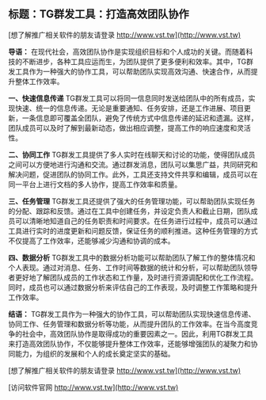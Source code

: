 ## **标题：TG群发工具：打造高效团队协作**

[想了解推广相关软件的朋友请登录 http://www.vst.tw](http://www.vst.tw)

**导语：**
在现代社会，高效团队协作是实现组织目标和个人成功的关键。而随着科技的不断进步，各种工具应运而生，为团队提供了更多便利和效率。其中，TG群发工具作为一种强大的协作工具，可以帮助团队实现高效沟通、快速合作，从而提升整体工作效率。

**一、快速信息传递**
TG群发工具可以将同一信息同时发送给团队中的所有成员，实现快速、统一的信息传递。无论是重要通知、任务安排，还是工作进展、项目更新，一条信息即可覆盖全团队，避免了传统方式中信息传递的延迟和遗漏。这样，团队成员可以及时了解到最新动态，做出相应调整，提高工作的响应速度和灵活性。

**二、协同工作**
TG群发工具提供了多人实时在线聊天和讨论的功能，使得团队成员之间可以方便地进行沟通和交流。通过群发消息，团队可以集思广益，共同研究和解决问题，促进团队的协同工作。此外，工具还支持文件共享和编辑，成员可以在同一平台上进行文档的多人协作，提高工作效率和质量。

**三、任务管理**
TG群发工具还提供了强大的任务管理功能，可以帮助团队实现任务的分配、跟踪和反馈。通过在工具中创建任务，并设定负责人和截止日期，团队成员可以清晰地知道自己的任务职责和时间要求。在任务进行过程中，成员可以通过工具进行实时的进度更新和问题反馈，保证任务的顺利推进。这种任务管理的方式不仅提高了工作效率，还能够减少沟通和协调的成本。

**四、数据分析**
TG群发工具中的数据分析功能可以帮助团队了解工作的整体情况和个人表现。通过对消息、任务、工作时间等数据的统计和分析，可以帮助团队领导者更好地了解团队成员的工作状态和工作量，及时进行资源调配和优化工作流程。同时，成员也可以通过数据分析来评估自己的工作表现，及时调整工作策略和提升工作效率。

**结语：**
TG群发工具作为一种强大的协作工具，可以帮助团队实现快速信息传递、协同工作、任务管理和数据分析等功能，从而提升团队的工作效率。在当今高度竞争的社会中，高效团队协作是取得成功的重要因素之一。因此，利用TG群发工具来打造高效团队协作，不仅能够提升整体工作效率，还能够增强团队的凝聚力和协同能力，为组织的发展和个人的成长奠定坚实的基础。

[想了解推广相关软件的朋友请登录 http://www.vst.tw](http://www.vst.tw)


[访问软件官网 http://www.vst.tw](http://www.vst.tw)
